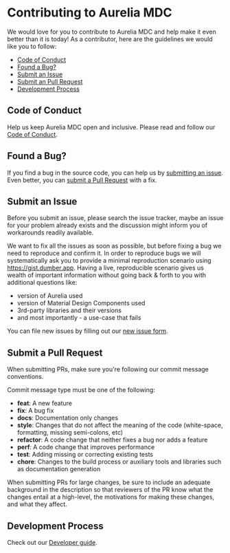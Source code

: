 # Contributing to Aurelia MDC

We would love for you to contribute to Aurelia MDC and help make it even better than it is
today! As a contributor, here are the guidelines we would like you to follow:

 - [Code of Conduct](#coc)
 - [Found a Bug?](#found-bug)
 - [Submit an Issue](#submit-issue)
 - [Submit an Pull Request](#pull-req)
 - [Development Process](#dev)

## <a name="coc"></a> Code of Conduct
Help us keep Aurelia MDC open and inclusive. Please read and follow our [Code of Conduct](https://github.com/aurelia-ui-toolkits/aurelia-mdc-web/blob/master/CODE_OF_CONDUCT.md).

## <a name="found-bug"></a> Found a Bug?
If you find a bug in the source code, you can help us by [submitting an issue](#submit-issue). Even better, you can
[submit a Pull Request](#pull-req) with a fix.

## <a name="submit-issue"></a> Submit an Issue
Before you submit an issue, please search the issue tracker, maybe an issue for your problem already exists and the discussion might inform you of workarounds readily available.

We want to fix all the issues as soon as possible, but before fixing a bug we need to reproduce and confirm it. In order to reproduce bugs we will systematically ask you to provide a minimal reproduction scenario using https://gist.dumber.app. Having a live, reproducible scenario gives us wealth of important information without going back & forth to you with additional questions like:

- version of Aurelia used
- version of Material Design Components used
- 3rd-party libraries and their versions
- and most importantly - a use-case that fails

You can file new issues by filling out our [new issue form](https://github.com/aurelia-ui-toolkits/aurelia-mdc-web/issues/new).

## <a name="pull-req"></a> Submit a Pull Request
When submitting PRs, make sure you're following our commit message conventions.

Commit message type must be one of the following:
* **feat**: A new feature
* **fix**: A bug fix
* **docs**: Documentation only changes
* **style**: Changes that do not affect the meaning of the code (white-space, formatting, missing semi-colons, etc)
* **refactor**: A code change that neither fixes a bug nor adds a feature
* **perf**: A code change that improves performance
* **test**: Adding missing or correcting existing tests
* **chore**: Changes to the build process or auxiliary tools and libraries such as documentation generation

When submitting PRs for large changes, be sure to include an adequate background in the description so that reviewers of the PR know what the changes entail at a high-level, the motivations for making these changes, and what they affect.

## <a name="dev"></a> Development Process
Check out our [Developer guide](https://github.com/aurelia-ui-toolkits/aurelia-mdc-web/blob/master/doc/developer.md).
